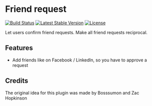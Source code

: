 Friend request
==============

[![Build Status](https://scrutinizer-ci.com/g/ColdTrick/friend_request/badges/build.png?b=master)](https://scrutinizer-ci.com/g/ColdTrick/friend_request/build-status/master)
[![Latest Stable Version](https://poser.pugx.org/coldtrick/friend_request/v/stable.svg)](https://packagist.org/packages/coldtrick/friend_request)
[![License](https://poser.pugx.org/coldtrick/friend_request/license.svg)](https://packagist.org/packages/coldtrick/friend_request)

Let users confirm friend requests. Make all friend requests reciprocal.

Features
-----------

- Add friends like on Facebook / LinkedIn, so you have to approve a request

Credits
----------
The original idea for this plugin was made by Bosssumon and Zac Hopkinson
